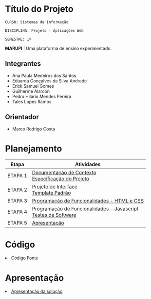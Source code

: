 # Título do Projeto

`CURSO: Sistemas de Informação`

`DISCIPLINA: Projeto - Aplicações Web`

`SEMESTRE: 1º`

**MARUPI** |
Uma plataforma de ensino experimentado.

## Integrantes

- Ana Paula Medeiros dos Santos
- Eduarda Gonçalves da Silva Andrade
- Erick Samuel Gomes
- Guilherme Alarcón
- Pedro Hilário Mendes Pereira
- Tales Lopes Ramos

## Orientador

- Marco Rodrigo Costa

# Planejamento

|  Etapa  | Atividades                                                                                                   |
| :-----: | ------------------------------------------------------------------------------------------------------------ |
| ETAPA 1 | [Documentação de Contexto](docs/context.md) <br> [Especificação do Projeto](docs/especification.md)          |
| ETAPA 2 | [Projeto de Interface](docs/interface.md) <br> [Template Padrão](docs/template.md)                           |
| ETAPA 3 | [Programação de Funcionalidades - HTML e CSS](docs/development.md)                                           |
| ETAPA 4 | [Programação de Funcionalidades - Javascript](docs/development.md) <br> [Testes de Software ](docs/tests.md) |
| ETAPA 5 | [Apresentação](presentation/README.md)                                                                       |

# Código

<li><a href="src/README.md"> Código Fonte</a></li>

# Apresentação

<li><a href="presentation/README.md"> Apresentação da solução</a></li>

